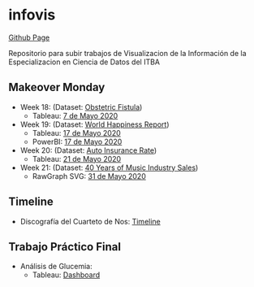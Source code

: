 # infovis
[Github Page](https://sebiglesias.com.ar/infovis/)


Repositorio para subir trabajos de Visualizacion de la Información de la Especializacion en Ciencia de Datos del ITBA

## Makeover Monday

- Week 18: (Dataset: [Obstetric Fistula](https://data.world/makeovermonday/2020w18/workspace/file?filename=Core_data_VGE.xls))
  - Tableau: [7 de Mayo 2020](makeover/2020w18/tableau/20200507-Obstetric.html) 
- Week 19: (Dataset: [World Happiness Report](https://data.world/makeovermonday/2020w19-world-happiness-report-2020))
  - Tableau: [17 de Mayo 2020](makeover/2020w19/tableau/20200517-Happiness.html)
  - PowerBI: [17 de Mayo 2020](makeover/2020w19/powerbi/20200517-Happiness.html)
- Week 20: (Dataset: [Auto Insurance Rate](https://data.world/makeovermonday/2020w20))
  - Tableau: [21 de Mayo 2020](makeover/2020w20/tableau/2020w20-Car.html)
- Week 21: (Dataset: [40 Years of Music Industry Sales](https://data.world/makeovermonday/2020w21))
  - RawGraph SVG: [31 de Mayo 2020](makeover/2020w21/rawgraph/2020w21.html)

## Timeline 

- Discografía del Cuarteto de Nos: [Timeline](timeline/cuarteto/discografia.html)

## Trabajo Práctico Final

- Análisis de Glucemia: 
  - Tableau: [Dashboard](tpfinal/tpfinal.html)
